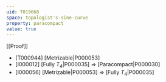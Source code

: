 ```yaml
---
uid: T019668
space: topologist's-sine-curve
property: paracompact
value: true
---
```

[[Proof]]

* [T000944] [Metrizable|P000053]
* [I000012] [Fully $T_4$|P000035] => [Paracompact|P000030]
* [I000056] [Metrizable|P000053] => [Fully $T_4$|P000035]

